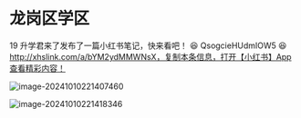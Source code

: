 # 龙岗区学区

19 升学君来了发布了一篇小红书笔记，快来看吧！ 😆 QsogcieHUdmIOW5 😆 http://xhslink.com/a/bYM2ydMMWNsX，复制本条信息，打开【小红书】App查看精彩内容！

![image-20241010221407460](https://0071.oss-cn-shenzhen.aliyuncs.com/uPic/2024/1728569648-eafoLX.png)

![image-20241010221418346](https://0071.oss-cn-shenzhen.aliyuncs.com/uPic/2024/1728569658-UxOU3q.png)

